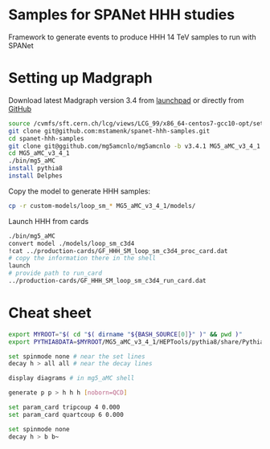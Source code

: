 # Samples for SPANet HHH studies
Framework to generate events to produce HHH 14 TeV samples to run with SPANet

# Setting up Madgraph

Download latest Madgraph version 3.4 from [launchpad](https://launchpad.net/mg5amcnlo) or directly from [GitHub](https://github.com/mg5amcnlo/mg5amcnlo)

```bash
source /cvmfs/sft.cern.ch/lcg/views/LCG_99/x86_64-centos7-gcc10-opt/setup.sh
git clone git@github.com:mstamenk/spanet-hhh-samples.git
cd spanet-hhh-samples
git clone git@ggithub.com/mg5amcnlo/mg5amcnlo -b v3.4.1 MG5_aMC_v3_4_1
cd MG5_aMC_v3_4_1 
./bin/mg5_aMC
install pythia8
install Delphes
```

Copy the model to generate HHH samples:

```bash
cp -r custom-models/loop_sm_* MG5_aMC_v3_4_1/models/
```

Launch HHH from cards

```bash
./bin/mg5_aMC
convert model ./models/loop_sm_c3d4
!cat ../production-cards/GF_HHH_SM_loop_sm_c3d4_proc_card.dat
# copy the information there in the shell
launch
# provide path to run_card
../production-cards/GF_HHH_SM_loop_sm_c3d4_run_card.dat
```


# Cheat sheet

```bash
export MYROOT="$( cd "$( dirname "${BASH_SOURCE[0]}" )" && pwd )"
export PYTHIA8DATA=$MYROOT/MG5_aMC_v3_4_1/HEPTools/pythia8/share/Pythia8/xmldoc/
```

```bash
set spinmode none # near the set lines
decay h > all all # near the decay lines
```

```bash
display diagrams # in mg5_aMC shell
```

```bash
generate p p > h h h [noborn=QCD]
```


```bash
set param_card tripcoup 4 0.000
set param_card quartcoup 6 0.000
```


```bash
set spinmode none 
decay h > b b~
```
